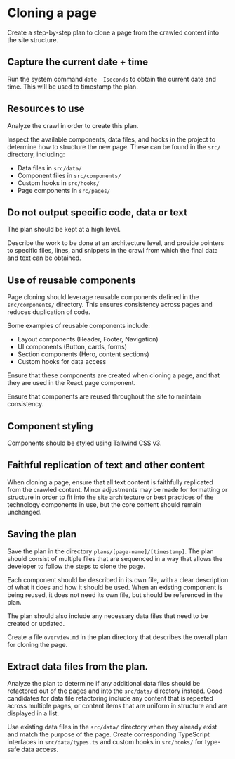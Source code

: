 # Cloning a page

Create a step-by-step plan to clone a page from the crawled content into the site structure.

## Capture the current date + time

Run the system command `date -Iseconds` to obtain the current date and time. This will be used to timestamp the plan.

## Resources to use

Analyze the crawl in order to create this plan.

Inspect the available components, data files, and hooks in the project to determine how to structure the new page. These can be found in the `src/` directory, including:

- Data files in `src/data/`
- Component files in `src/components/`
- Custom hooks in `src/hooks/`
- Page components in `src/pages/`

## Do not output specific code, data or text

The plan should be kept at a high level.

Describe the work to be done at an architecture level, and provide pointers to specific files, lines, and snippets in the crawl from which the final data and text can be obtained.

## Use of reusable components

Page cloning should leverage reusable components defined in the `src/components/` directory. This ensures consistency across pages and reduces duplication of code.

Some examples of reusable components include:

- Layout components (Header, Footer, Navigation)
- UI components (Button, cards, forms)
- Section components (Hero, content sections)
- Custom hooks for data access

Ensure that these components are created when cloning a page, and that they are used in the React page component.

Ensure that components are reused throughout the site to maintain consistency.

## Component styling

Components should be styled using Tailwind CSS v3.

## Faithful replication of text and other content

When cloning a page, ensure that all text content is faithfully replicated from the crawled content. Minor adjustments may be made for formatting or structure in order to fit into the site architecture or best practices of the technology components in use, but the core content should remain unchanged.

## Saving the plan

Save the plan in the directory `plans/[page-name]/[timestamp]`. The plan should consist of multiple files that are sequenced in a way that allows the developer to follow the steps to clone the page.

Each component should be described in its own file, with a clear description of what it does and how it should be used. When an existing component is being reused, it does not need its own file, but should be referenced in the plan.

The plan should also include any necessary data files that need to be created or updated.

Create a file `overview.md` in the plan directory that describes the overall plan for cloning the page.

## Extract data files from the plan.

Analyze the plan to determine if any additional data files should be refactored out of the pages and into the `src/data/` directory instead. Good candidates for data file refactoring include any content that is repeated across multiple pages, or content items that are uniform in structure and are displayed in a list.

Use existing data files in the `src/data/` directory when they already exist and match the purpose of the page. Create corresponding TypeScript interfaces in `src/data/types.ts` and custom hooks in `src/hooks/` for type-safe data access.
